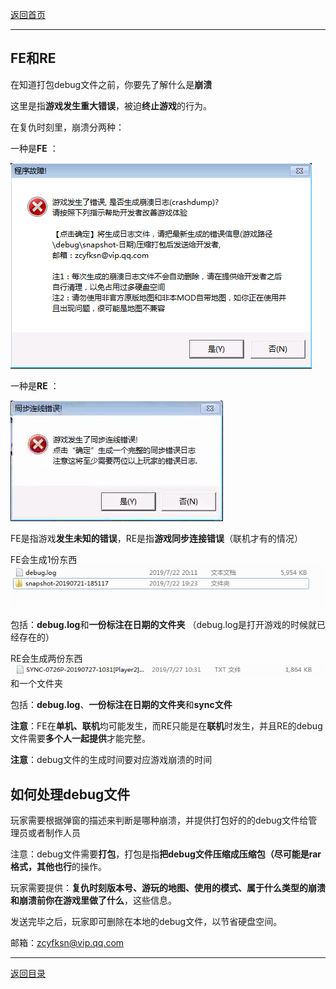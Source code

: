 [返回首页](./Home)

***

## FE和RE



在知道打包debug文件之前，你要先了解什么是**崩溃**

这里是指**游戏发生重大错误**，被迫**终止游戏**的行为。

在复仇时刻里，崩溃分两种：


一种是**FE** ：

![](./FE1.png)


一种是**RE** ：

![](./RE.png)



FE是指游戏**发生未知的错误**，RE是指**游戏同步连接错误**（联机才有的情况）

FE会生成1份东西![](./bengkui1.png)

包括：**debug.log**和**一份标注在日期的文件夹**
（debug.log是打开游戏的时候就已经存在的）

RE会生成两份东西![](./bengkui2.png)和一个文件夹

包括：**debug.log**、**一份标注在日期的文件夹**和**sync文件**

****注意****：FE在**单机、联机**均可能发生，而RE只能是在**联机**时发生，并且RE的debug文件需要**多个人一起提供**才能完整。

****注意****：debug文件的生成时间要对应游戏崩溃的时间

## 如何处理debug文件


玩家需要根据弹窗的描述来判断是哪种崩溃，并提供打包好的的debug文件给管理员或者制作人员

注意：debug文件需要**打包**，打包是指**把debug文件压缩成压缩包（尽可能是rar格式，其他也行**的操作。

玩家需要提供：**复仇时刻版本号、游玩的地图、使用的模式、属于什么类型的崩溃和崩溃前你在游戏里做了什么**，这些信息。

发送完毕之后，玩家即可删除在本地的debug文件，以节省硬盘空间。


邮箱：zcyfksn@vip.qq.com


***

[返回目录](./常见问题指南)




